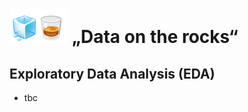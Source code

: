 # <img src="../Dashboards/python/assets/whisk_rox.png"> „Data on the rocks“

## Exploratory Data Analysis (EDA) 

- tbc